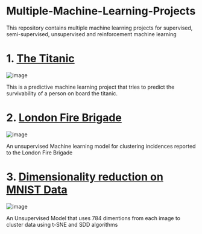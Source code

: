 # Multiple-Machine-Learning-Projects
This repository contains multiple machine learning projects for supervised, semi-supervised, unsupervised and reinforcement machine learning 


# 1. <a href="https://github.com/Ndaruga/Multiple-Machine-Learning-Projects/tree/main/Titanic%20project">The Titanic</a>

![image](https://user-images.githubusercontent.com/68260816/192472368-f86f6624-c721-4fe5-a11c-a1fc1a3c080a.png)

This is a predictive machine learning project that tries to predict the survivability of a person on board the titanic.


# 2. <a href="https://github.com/Ndaruga/Multiple-Machine-Learning-Projects/tree/main/London-Fire-Brigade">London Fire Brigade</a>
![image](https://user-images.githubusercontent.com/68260816/193344596-2d7c3dd3-532a-434a-82dd-3b9bf38b8e64.png)

An unsupervised Machine learning model for clustering incidences reported to the London Fire Brigade


# 3. <a href = "https://github.com/Ndaruga/Multiple-Machine-Learning-Projects/tree/main/Dimintionality%20reduction%20on%20MNIST%20data">Dimensionality reduction on MNIST Data</a>
![image](https://user-images.githubusercontent.com/68260816/194648008-7fecb9b4-0013-4512-a17f-4cb583d61b88.png)

An Unsupervised Model that uses 784 dimentions from each image to cluster data using t-SNE and SDD algorithms
